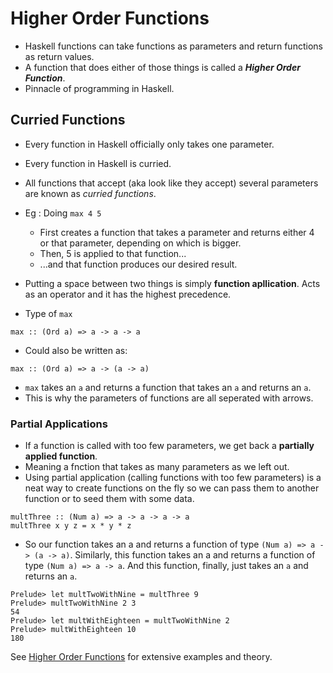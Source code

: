 # Higher Order Functions
+   Haskell functions can take functions as parameters and return functions as return values.
+   A function that does either of those things is called a _**Higher Order Function**_.
+ Pinnacle of programming in Haskell.

## Curried Functions
+   Every function in Haskell officially only takes one parameter.
+   Every function in Haskell is curried.
+   All functions that accept (aka look like they accept) several parameters are known as _curried functions_.
+   Eg : Doing  `max 4 5`
    +   First creates a function that takes a parameter and returns either 4 or that parameter, depending on which is bigger. 
    +   Then, 5 is applied to that function...
    +   ...and that function produces our desired result.

+   Putting a space between two things is simply **function apllication**. Acts as an operator and it has the highest precedence.
+   Type of `max`

```
max :: (Ord a) => a -> a -> a
```

+   Could also be written as:

```
max :: (Ord a) => a -> (a -> a)
```

+ `max` takes an `a` and returns a function that takes an `a` and returns an `a`.
+ This is why the parameters of functions are all seperated with arrows.

### Partial Applications
+   If a function is called with too few parameters, we get back a **partially applied function**.
+   Meaning a fnction that takes as many parameters as we left out.
+   Using partial application (calling functions with too few parameters) is a neat way to create functions on the fly so we can pass them to another function or to seed them with some data.

```
multThree :: (Num a) => a -> a -> a -> a  
multThree x y z = x * y * z  
```
+    So our function takes an a and returns a function of type `(Num a) => a -> (a -> a)`. Similarly, this function takes an a and returns a function of type `(Num a) => a -> a`. And this function, finally, just takes an `a` and returns an `a`.

```
Prelude> let multTwoWithNine = multThree 9  
Prelude> multTwoWithNine 2 3  
54  
Prelude> let multWithEighteen = multTwoWithNine 2  
Prelude> multWithEighteen 10  
180 
```

See [Higher Order Functions](http://learnyouahaskell.com/higher-order-functions) for extensive examples and theory.